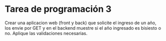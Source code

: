 # Tarea de programación 3
Crear una aplicacion web (front y back) que solicite el ingreso de un año, los envie por GET y en el backend muestre si  el año ingresado es bisiesto o no. Aplique las validaciones necesarias.